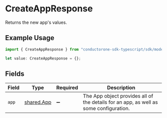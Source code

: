 # CreateAppResponse

Returns the new app's values.

## Example Usage

```typescript
import { CreateAppResponse } from "conductorone-sdk-typescript/sdk/models/shared";

let value: CreateAppResponse = {};
```

## Fields

| Field                                                                                 | Type                                                                                  | Required                                                                              | Description                                                                           |
| ------------------------------------------------------------------------------------- | ------------------------------------------------------------------------------------- | ------------------------------------------------------------------------------------- | ------------------------------------------------------------------------------------- |
| `app`                                                                                 | [shared.App](../../../sdk/models/shared/app.md)                                       | :heavy_minus_sign:                                                                    | The App object provides all of the details for an app, as well as some configuration. |